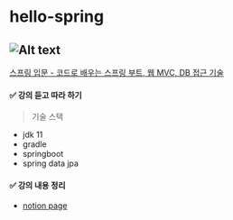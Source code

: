 # hello-spring
![Alt text](https://cdn.inflearn.com/public/course-325630-cover/ef4463c2-a613-4602-b08d-d46f2c01e526)
---
[스프링 입문 - 코드로 배우는 스프링 부트, 웹 MVC, DB 접근 기술](https://www.inflearn.com/course/%EC%8A%A4%ED%94%84%EB%A7%81-%EC%9E%85%EB%AC%B8-%EC%8A%A4%ED%94%84%EB%A7%81%EB%B6%80%ED%8A%B8#)



#### ✅ 강의 듣고 따라 하기
> 기술 스택
* jdk 11
* gradle 
* springboot 
* spring data jpa 



#### ✅ 강의 내용 정리
- [notion page](https://www.notion.so/1-MVC-DB-ae9b8ea5e0494b928ff9c31ddcb5ca3f)
